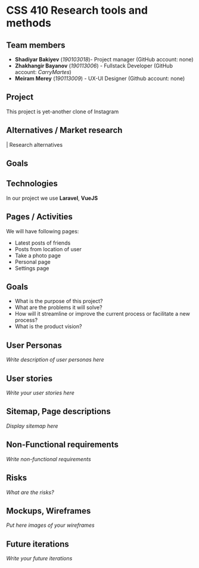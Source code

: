 # CSS 410 Research tools and methods
## Team members
+ **Shadiyar Bakiyev** (*190103018*)- Project manager (GitHub account: none)
+ **Zhakhangir Bayanov** (*190113006*) - Fullstack Developer (GitHub account: *CarryMartes*)
+ **Meiram Merey** (*190113009*) - UX-UI Designer (Github account: none)

## Project
This project is yet-another clone of Instagram

## Alternatives / Market research
| Research alternatives

## Goals

## Technologies
In our project we use **Laravel**, **VueJS**

## Pages / Activities 
We will have following pages:
- Latest posts of friends
- Posts from location of user
- Take a photo page
- Personal page
- Settings page

## Goals
* What is the purpose of this project?
* What are the problems it will solve?
* How will it streamline or improve the current process or facilitate a new process?
* What is the product vision?

## User Personas
*Write description of user personas here*  

## User stories

*Write your user stories here*

## Sitemap, Page descriptions

*Display sitemap here*

## Non-Functional requirements
*Write non-functional requirements*

## Risks
*What are the risks?*

## Mockups, Wireframes
*Put here images of your wireframes*

## Future iterations
*Write your future iterations*
